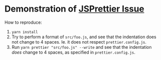 # Demonstration of [JSPrettier Issue](https://github.com/jonlabelle/SublimeJsPrettier/issues/181)

How to reproduce:

1. `yarn install`
2. Try to perform a format of `src/foo.js`, and see that the indentation does
   not change to 4 spaces. Ie. it does not respect `prettier.config.js`.
3. Run `yarn prettier "src/foo.js" --write` and see that the indentation _does_
   change to 4 spaces, as specified in `prettier.config.js`.
